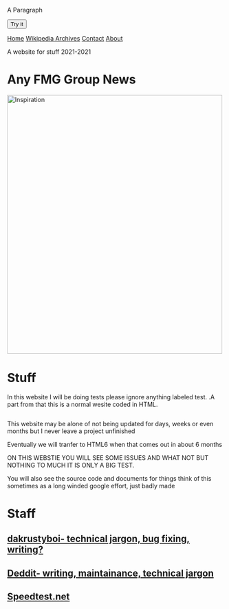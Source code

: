 <html>
<head>
<link rel="stylesheet" href="stylesheet.css">
<title>A testing area- Wow!</title>
</head>
    
<body>
    
<script>
function myFunction() {
  var element = document.body;
  element.classList.toggle("dark-mode");
} 
</script>

<p id="demo">A Paragraph</p>

<button type="button" onclick="myFunction()">Try it</button>

<script>
function myFunction() {
  document.getElementById("demo").innerHTML = "Paragraph changed.";
}
</script> 
    
<div class="topnav">
  <a class="active" href="#home">Home</a>
  <a href="https://thefmggroup.github.io/wikiarchive">Wikipedia Archives</a>
  <a href="contact">Contact</a>
  <a href="about">About</a>
</div> 
    
<p>A website for stuff 2021-2021</p>

<h1>Any FMG Group News</h1>
 
<img src="https://generated.inspirobot.me/a/bRelEYmaJ7.jpg" alt="Inspiration" class="center" style="width:500px;height:600px;">

<h1>Stuff</h1>

<p>
In this website I will be doing tests please ignore anything labeled test.
.A part from that this is a normal wesite coded in HTML.
</p>


<img class="https://external-content.duckduckgo.com/iu/?u=https%3A%2F%2Flogos-download.com%2Fwp-content%2Fuploads%2F2016%2F09%2FGitHub_logo.png&f=1&nofb=1">
    
<p>This website may be alone of not being updated for days, weeks or even months but I never leave a project unfinished </p>
    
<p>Eventually we will tranfer to HTML6 when that comes out in about 6 months</p>        
    
    
<p>ON THIS WEBSTIE YOU WILL SEE SOME ISSUES AND WHAT NOT BUT NOTHING TO MUCH IT IS ONLY A BIG TEST.</p>



<p>You will also see the source code and documents for things think of this sometimes as a long winded google effort, just badly made</p>
    
<h1> Staff </h1>
<h2><a href="/dakrustyboi">dakrustyboi- technical jargon, bug fixing, writing?</a></h2>
<h2><a href="https://www.youtube.com/channel/UC1NEDcS-XrFCURxCAwValZw">Deddit- writing, maintainance, technical jargon</a></h2>
<h2><a href="https://www.speedtest.net">Speedtest.net</a></h2>
</body>
</html>
